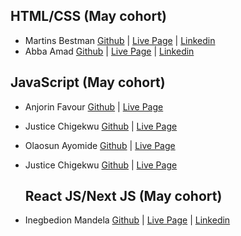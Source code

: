 ## HTML/CSS (May cohort)

* Martins Bestman [Github](https://github.com/Olanrewajumutiat52230) | [Live Page](https://martinx500.github.io/Porfolio/)  | [Linkedin]( https://www.linkedin.com/in/martins-bestman-2712002b8/)
* Abba Amad  [Github](https://github.com/Excel-developer) | [Live Page](https://abbagege01.github.io/bigproject/)  | [Linkedin](https://www.linkedin.com/in/abba-gege-373144364/)

## JavaScript (May cohort)

* Anjorin Favour [Github](https://github.com/anjorin001)  | [Live Page](https://anjorin001.github.io/TODO-LIST)
* Justice Chigekwu [Github](https://github.com/cj63s)  | [Live Page](https://cj63s.github.io/quiz/)
* Olaosun Ayomide [Github](https://github.com/akoko3) | [Live Page](https://github.com/akoko3/travel-guide.git)
* Justice Chigekwu [Github](https://github.com/cj63s)  | [Live Page](https://auzytricks.github.io/coolcalculator/)


  ## React JS/Next JS (May cohort)

* Inegbedion Mandela [Github](https://github.com/Mandela-Inegbedion) | [Live Page](https://ecommerce-react-fawn-eta.vercel.app/) | [Linkedin](https://www.linkedin.com/in/mandela-inegbedion-39092426b)
